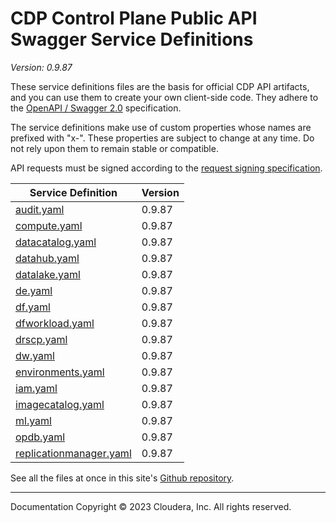 # CDP Control Plane Public API Swagger Service Definitions

*Version: 0.9.87*

These service definitions files are the basis for official CDP API artifacts,
and you can use them to create your own client-side code. They adhere to the
[OpenAPI / Swagger 2.0](https://swagger.io/specification/v2/) specification.

The service definitions make use of custom properties whose names are prefixed
with "x-". These properties are subject to change at any time. Do not rely upon
them to remain stable or compatible.

API requests must be signed according to the
[request signing specification](request_signing.md).

| Service Definition | Version |
| --- | --- |
| [audit.yaml](./audit.yaml) | 0.9.87 |
| [compute.yaml](./compute.yaml) | 0.9.87 |
| [datacatalog.yaml](./datacatalog.yaml) | 0.9.87 |
| [datahub.yaml](./datahub.yaml) | 0.9.87 |
| [datalake.yaml](./datalake.yaml) | 0.9.87 |
| [de.yaml](./de.yaml) | 0.9.87 |
| [df.yaml](./df.yaml) | 0.9.87 |
| [dfworkload.yaml](./dfworkload.yaml) | 0.9.87 |
| [drscp.yaml](./drscp.yaml) | 0.9.87 |
| [dw.yaml](./dw.yaml) | 0.9.87 |
| [environments.yaml](./environments.yaml) | 0.9.87 |
| [iam.yaml](./iam.yaml) | 0.9.87 |
| [imagecatalog.yaml](./imagecatalog.yaml) | 0.9.87 |
| [ml.yaml](./ml.yaml) | 0.9.87 |
| [opdb.yaml](./opdb.yaml) | 0.9.87 |
| [replicationmanager.yaml](./replicationmanager.yaml) | 0.9.87 |

See all the files at once in this site's
[Github repository](https://github.com/cloudera/cdp-dev-docs/tree/master/api-docs/swagger).

----

Documentation Copyright © 2023 Cloudera, Inc. All rights reserved.


